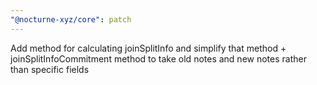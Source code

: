 ```yaml
---
"@nocturne-xyz/core": patch
---
```


Add method for calculating joinSplitInfo and simplify that method + joinSplitInfoCommitment method to take old notes and new notes rather than specific fields
